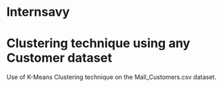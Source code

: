 # Internsavy
# Clustering technique using any Customer dataset

Use of K-Means Clustering technique on the Mall_Customers.csv dataset.
